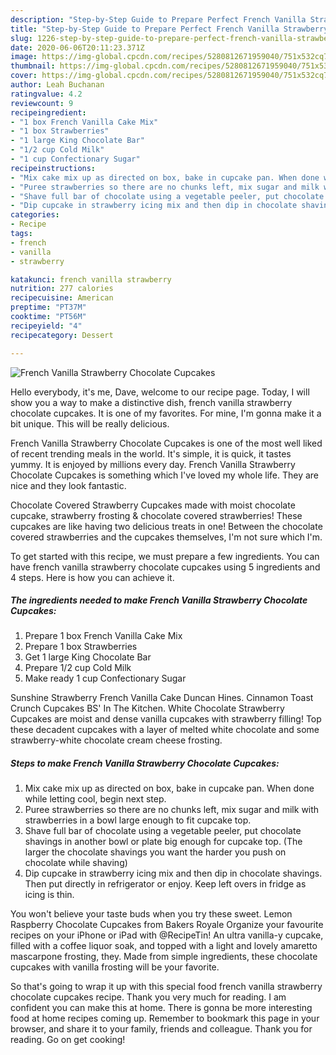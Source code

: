 ```yaml
---
description: "Step-by-Step Guide to Prepare Perfect French Vanilla Strawberry Chocolate Cupcakes"
title: "Step-by-Step Guide to Prepare Perfect French Vanilla Strawberry Chocolate Cupcakes"
slug: 1226-step-by-step-guide-to-prepare-perfect-french-vanilla-strawberry-chocolate-cupcakes
date: 2020-06-06T20:11:23.371Z
image: https://img-global.cpcdn.com/recipes/5280812671959040/751x532cq70/french-vanilla-strawberry-chocolate-cupcakes-recipe-main-photo.jpg
thumbnail: https://img-global.cpcdn.com/recipes/5280812671959040/751x532cq70/french-vanilla-strawberry-chocolate-cupcakes-recipe-main-photo.jpg
cover: https://img-global.cpcdn.com/recipes/5280812671959040/751x532cq70/french-vanilla-strawberry-chocolate-cupcakes-recipe-main-photo.jpg
author: Leah Buchanan
ratingvalue: 4.2
reviewcount: 9
recipeingredient:
- "1 box French Vanilla Cake Mix"
- "1 box Strawberries"
- "1 large King Chocolate Bar"
- "1/2 cup Cold Milk"
- "1 cup Confectionary Sugar"
recipeinstructions:
- "Mix cake mix up as directed on box, bake in cupcake pan. When done while letting cool, begin next step."
- "Puree strawberries so there are no chunks left, mix sugar and milk with strawberries in a bowl large enough to fit cupcake top."
- "Shave full bar of chocolate using a vegetable peeler, put chocolate shavings in another bowl or plate big enough for cupcake top. (The larger the chocolate shavings you want the harder you push on chocolate while shaving)"
- "Dip cupcake in strawberry icing mix and then dip in chocolate shavings. Then put directly in refrigerator or enjoy. Keep left overs in fridge as icing is thin."
categories:
- Recipe
tags:
- french
- vanilla
- strawberry

katakunci: french vanilla strawberry 
nutrition: 277 calories
recipecuisine: American
preptime: "PT37M"
cooktime: "PT56M"
recipeyield: "4"
recipecategory: Dessert

---
```



![French Vanilla Strawberry Chocolate Cupcakes](https://img-global.cpcdn.com/recipes/5280812671959040/751x532cq70/french-vanilla-strawberry-chocolate-cupcakes-recipe-main-photo.jpg)

Hello everybody, it's me, Dave, welcome to our recipe page. Today, I will show you a way to make a distinctive dish, french vanilla strawberry chocolate cupcakes. It is one of my favorites. For mine, I'm gonna make it a bit unique. This will be really delicious.

French Vanilla Strawberry Chocolate Cupcakes is one of the most well liked of recent trending meals in the world. It's simple, it is quick, it tastes yummy. It is enjoyed by millions every day. French Vanilla Strawberry Chocolate Cupcakes is something which I've loved my whole life. They are nice and they look fantastic.

Chocolate Covered Strawberry Cupcakes made with moist chocolate cupcake, strawberry frosting &amp; chocolate covered strawberries! These cupcakes are like having two delicious treats in one! Between the chocolate covered strawberries and the cupcakes themselves, I&#39;m not sure which I&#39;m.


To get started with this recipe, we must prepare a few ingredients. You can have french vanilla strawberry chocolate cupcakes using 5 ingredients and 4 steps. Here is how you can achieve it.

<!--inarticleads1-->

##### The ingredients needed to make French Vanilla Strawberry Chocolate Cupcakes:

1. Prepare 1 box French Vanilla Cake Mix
1. Prepare 1 box Strawberries
1. Get 1 large King Chocolate Bar
1. Prepare 1/2 cup Cold Milk
1. Make ready 1 cup Confectionary Sugar


Sunshine Strawberry French Vanilla Cake Duncan Hines. Cinnamon Toast Crunch Cupcakes BS&#39; In The Kitchen. White Chocolate Strawberry Cupcakes are moist and dense vanilla cupcakes with strawberry filling! Top these decadent cupcakes with a layer of melted white chocolate and some strawberry-white chocolate cream cheese frosting. 

<!--inarticleads2-->

##### Steps to make French Vanilla Strawberry Chocolate Cupcakes:

1. Mix cake mix up as directed on box, bake in cupcake pan. When done while letting cool, begin next step.
1. Puree strawberries so there are no chunks left, mix sugar and milk with strawberries in a bowl large enough to fit cupcake top.
1. Shave full bar of chocolate using a vegetable peeler, put chocolate shavings in another bowl or plate big enough for cupcake top. (The larger the chocolate shavings you want the harder you push on chocolate while shaving)
1. Dip cupcake in strawberry icing mix and then dip in chocolate shavings. Then put directly in refrigerator or enjoy. Keep left overs in fridge as icing is thin.


You won&#39;t believe your taste buds when you try these sweet. Lemon Raspberry Chocolate Cupcakes from Bakers Royale Organize your favourite recipes on your iPhone or iPad with @RecipeTin! An ultra vanilla-y cupcake, filled with a coffee liquor soak, and topped with a light and lovely amaretto mascarpone frosting, they. Made from simple ingredients, these chocolate cupcakes with vanilla frosting will be your favorite. 

So that's going to wrap it up with this special food french vanilla strawberry chocolate cupcakes recipe. Thank you very much for reading. I am confident you can make this at home. There is gonna be more interesting food at home recipes coming up. Remember to bookmark this page in your browser, and share it to your family, friends and colleague. Thank you for reading. Go on get cooking!
